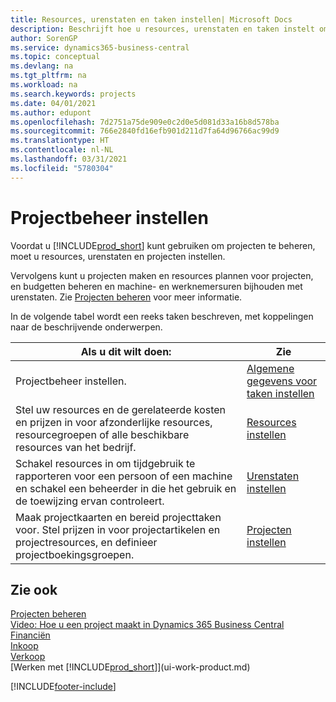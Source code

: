 ```yaml
---
title: Resources, urenstaten en taken instellen| Microsoft Docs
description: Beschrijft hoe u resources, urenstaten en taken instelt om projecten te beheren.
author: SorenGP
ms.service: dynamics365-business-central
ms.topic: conceptual
ms.devlang: na
ms.tgt_pltfrm: na
ms.workload: na
ms.search.keywords: projects
ms.date: 04/01/2021
ms.author: edupont
ms.openlocfilehash: 7d2751a75de909e0c2d0e5d081d33a16b8d578ba
ms.sourcegitcommit: 766e2840fd16efb901d211d7fa64d96766ac99d9
ms.translationtype: HT
ms.contentlocale: nl-NL
ms.lasthandoff: 03/31/2021
ms.locfileid: "5780304"
---
```

# <a name="setting-up-project-management"></a>Projectbeheer instellen
Voordat u [!INCLUDE[prod_short](includes/prod_short.md)] kunt gebruiken om projecten te beheren, moet u resources, urenstaten en projecten instellen.

Vervolgens kunt u projecten maken en resources plannen voor projecten, en budgetten beheren en machine- en werknemersuren bijhouden met urenstaten. Zie [Projecten beheren](projects-manage-projects.md) voor meer informatie.  

In de volgende tabel wordt een reeks taken beschreven, met koppelingen naar de beschrijvende onderwerpen.

| Als u dit wilt doen: | Zie |
| --- | --- |
| Projectbeheer instellen.|[Algemene gegevens voor taken instellen](projects-how-setup-jobs.md#to-set-general-information-for-jobs)|
| Stel uw resources en de gerelateerde kosten en prijzen in voor afzonderlijke resources, resourcegroepen of alle beschikbare resources van het bedrijf. |[Resources instellen](projects-how-setup-resources.md) |
| Schakel resources in om tijdgebruik te rapporteren voor een persoon of een machine en schakel een beheerder in die het gebruik en de toewijzing ervan controleert. |[Urenstaten instellen](projects-how-setup-time-sheets.md) |
| Maak projectkaarten en bereid projecttaken voor. Stel prijzen in voor projectartikelen en projectresources, en definieer projectboekingsgroepen. |[Projecten instellen](projects-how-setup-jobs.md) |

## <a name="see-also"></a>Zie ook

[Projecten beheren](projects-manage-projects.md)  
[Video: Hoe u een project maakt in Dynamics 365 Business Central](https://www.youtube.com/watch?v=VqaPWr7BWmw)  
[Financiën](finance.md)  
[Inkoop](purchasing-manage-purchasing.md)  
[Verkoop](sales-manage-sales.md)  
[Werken met [!INCLUDE[prod_short](includes/prod_short.md)]](ui-work-product.md)  


[!INCLUDE[footer-include](includes/footer-banner.md)]